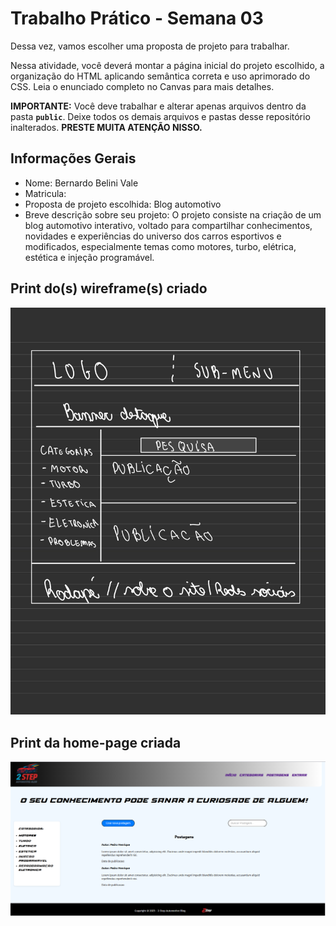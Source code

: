 # Trabalho Prático - Semana 03

Dessa vez, vamos escolher uma proposta de projeto para trabalhar.

Nessa atividade, você deverá montar a página inicial do projeto escolhido, a organização do HTML aplicando semântica correta e uso aprimorado do CSS. Leia o enunciado completo no Canvas para mais detalhes.

**IMPORTANTE:** Você deve trabalhar e alterar apenas arquivos dentro da pasta **`public`**. Deixe todos os demais arquivos e pastas desse repositório inalterados. **PRESTE MUITA ATENÇÃO NISSO.**

## Informações Gerais

- Nome: Bernardo Belini Vale
- Matricula: 
- Proposta de projeto escolhida: Blog automotivo
- Breve descrição sobre seu projeto: O projeto consiste na criação de um blog automotivo interativo, voltado para compartilhar conhecimentos, novidades e experiências do universo dos carros esportivos e modificados, especialmente temas como motores, turbo, elétrica, estética e injeção programável.


## Print do(s) wireframe(s) criado

![wireframe](public/wireframe.jpg)


## Print da home-page criada

![site pronto](<public/imagens/Site pronto.png>)
